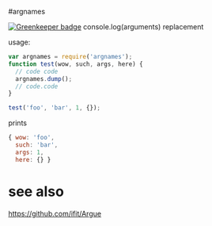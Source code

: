 #argnames

[![Greenkeeper badge](https://badges.greenkeeper.io/sidorares/argnames.svg)](https://greenkeeper.io/)
console.log(arguments) replacement

usage:

```js
var argnames = require('argnames');
function test(wow, such, args, here) {
  // code code
  argnames.dump();
  // code.code
}

test('foo', 'bar', 1, {});

```

prints

```js
{ wow: 'foo',
  such: 'bar',
  args: 1,
  here: {} }
```

# see also
https://github.com/ifit/Argue
